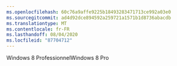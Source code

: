 ```yaml
---
ms.openlocfilehash: 60c76a9affe9225b18493283471713ce992a03e0
ms.sourcegitcommit: ad4d92dce894592a259721a1571b1d8736abacdb
ms.translationtype: MT
ms.contentlocale: fr-FR
ms.lasthandoff: 08/04/2020
ms.locfileid: "87704712"
---
```

<span data-ttu-id="bfef8-101">Windows 8 Professionnel</span><span class="sxs-lookup"><span data-stu-id="bfef8-101">Windows 8 Pro</span></span>
